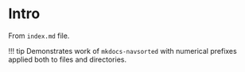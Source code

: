 # Intro

From ``index.md`` file.


!!! tip
    Demonstrates work of ``mkdocs-navsorted`` with numerical prefixes applied both 
    to files and directories. 

